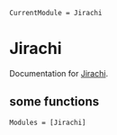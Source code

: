 ```@meta
CurrentModule = Jirachi
```

# Jirachi

Documentation for [Jirachi](https://github.com/wssuzb/Jirachi.jl).

## some functions 

```@autodocs
Modules = [Jirachi]
```
